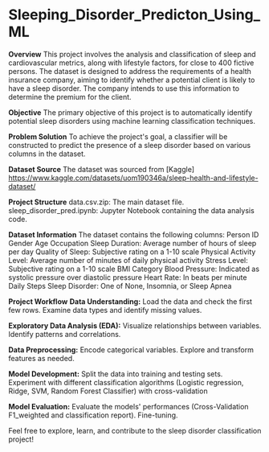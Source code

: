 # Sleeping_Disorder_Predicton_Using_ML

**Overview**
This project involves the analysis and classification of sleep and cardiovascular metrics, along with lifestyle factors, for close to 400 fictive persons. The dataset is designed to address the requirements of a health insurance company, aiming to identify whether a potential client is likely to have a sleep disorder. The company intends to use this information to determine the premium for the client.

**Objective**
The primary objective of this project is to automatically identify potential sleep disorders using machine learning classification techniques.

**Problem Solution**
To achieve the project's goal, a classifier will be constructed to predict the presence of a sleep disorder based on various columns in the dataset.

**Dataset Source**
The dataset was sourced from [Kaggle] https://www.kaggle.com/datasets/uom190346a/sleep-health-and-lifestyle-dataset/

**Project Structure**
data.csv.zip: The main dataset file.
sleep_disorder_pred.ipynb: Jupyter Notebook containing the data analysis code.

**Dataset Information**
The dataset contains the following columns:
Person ID
Gender
Age
Occupation
Sleep Duration: Average number of hours of sleep per day
Quality of Sleep: Subjective rating on a 1-10 scale
Physical Activity Level: Average number of minutes of daily physical activity
Stress Level: Subjective rating on a 1-10 scale
BMI Category
Blood Pressure: Indicated as systolic pressure over diastolic pressure
Heart Rate: In beats per minute
Daily Steps
Sleep Disorder: One of None, Insomnia, or Sleep Apnea

**Project Workflow**
**Data Understanding:**
Load the data and check the first few rows.
Examine data types and identify missing values.

**Exploratory Data Analysis (EDA):**
Visualize relationships between variables.
Identify patterns and correlations.

**Data Preprocessing:**
Encode categorical variables.
Explore and transform features as needed.

**Model Development:**
Split the data into training and testing sets.
Experiment with different classification algorithms (Logistic regression, Ridge, SVM, Random Forest Classifier) with cross-validation

**Model Evaluation:**
Evaluate the models' performances (Cross-Validation F1_weighted and classification report).
Fine-tuning.

Feel free to explore, learn, and contribute to the sleep disorder classification project!
